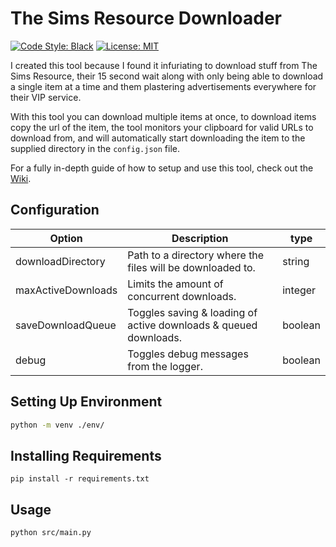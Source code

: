 # The Sims Resource Downloader

[![Code Style: Black](https://img.shields.io/badge/Code_Style-Black-black.svg?style=for-the-badge)](https://github.com/psf/black) [![License: MIT](https://img.shields.io/github/license/Xientraa/The-Sims-Resource-Downloader?label=License&style=for-the-badge)](./LICENSE)

I created this tool because I found it infuriating to download stuff from The Sims Resource, their 15 second wait along with only being able to download a single item at a time and them plastering advertisements everywhere for their VIP service.

With this tool you can download multiple items at once, to download items copy the url of the item, the tool monitors your clipboard for valid URLs to download from, and will automatically start downloading the item to the supplied directory in the `config.json` file.

For a fully in-depth guide of how to setup and use this tool, check out the [Wiki](https://github.com/Xientraa/The-Sims-Resource-Downloader/wiki).

## Configuration

| Option | Description | type |
| - | - | - |
| downloadDirectory | Path to a directory where the files will be downloaded to. | string |
| maxActiveDownloads | Limits the amount of concurrent downloads. | integer |
| saveDownloadQueue | Toggles saving & loading of active downloads & queued downloads. | boolean |
| debug | Toggles debug messages from the logger. | boolean |

## Setting Up Environment

```sh
python -m venv ./env/
```

## Installing Requirements

```pip
pip install -r requirements.txt
```

## Usage

```sh
python src/main.py
```
